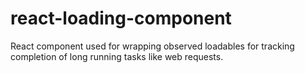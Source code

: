 # react-loading-component
React component used for wrapping observed loadables for tracking completion of long running tasks like web requests.
